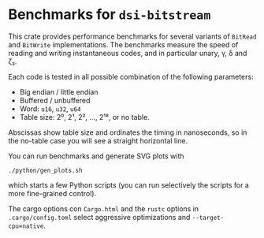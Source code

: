 # Benchmarks for `dsi-bitstream`

This crate provides performance benchmarks for several variants of 
`BitRead` and `BitWrite` implementations. The benchmarks measure the
speed of reading and writing instantaneous codes, and in particular
unary, γ, δ and ζ₃.

Each code is tested in all possible combination of the following parameters:
- Big endian / little endian
- Buffered / unbuffered
- Word: `u16`, `u32`, `u64`
- Table size: 2⁰, 2¹, 2², ..., 2¹⁸, or no table.

Abscissas show table size and ordinates the timing in nanoseconds, so in 
the no-table case you will see a straight horizontal line.

You can run benchmarks and generate SVG plots with
```shell
./python/gen_plots.sh
```
which starts a few Python scripts (you can run selectively the scripts
for a more fine-grained control).

The cargo options con `Cargo.html` and the `rustc` options in `.cargo/config.toml` 
select aggressive optimizations and `--target-cpu=native`.
